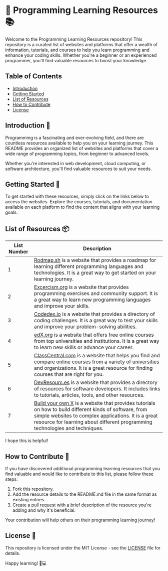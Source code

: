 # 🚀 Programming Learning Resources 📚

Welcome to the Programming Learning Resources repository! This repository is a curated list of websites and platforms that offer a wealth of information, tutorials, and courses to help you learn programming and enhance your coding skills. Whether you're a beginner or an experienced programmer, you'll find valuable resources to boost your knowledge.

## Table of Contents
- [Introduction](#introduction)
- [Getting Started](#getting-started)
- [List of Resources](#list-of-resources)
- [How to Contribute](#how-to-contribute)
- [License](#license)

## Introduction 🌟
Programming is a fascinating and ever-evolving field, and there are countless resources available to help you on your learning journey. This README provides an organized list of websites and platforms that cover a wide range of programming topics, from beginner to advanced levels. 

Whether you're interested in web development, cloud computing, or software architecture, you'll find valuable resources to suit your needs.

## Getting Started 🚦
To get started with these resources, simply click on the links below to access the websites. Explore the courses, tutorials, and documentation available on each platform to find the content that aligns with your learning goals.

## List of Resources 📦
|List Number|Description|
|-----------|-----------|
|1|[Rodmap.sh](https://roadmap.sh) is a website that provides a roadmap for learning different programming languages and technologies. It is a great way to get started on your learning journey.|
|2|[Excercism.org](https://exercism.org/) is a website that provides programming exercises and community support. It is a great way to learn new programming languages and improve your skills.|
|3|[Codedex.io](https://www.codedex.io/) is a website that provides a directory of coding challenges. It is a great way to test your skills and improve your problem-solving abilities.|
|4|[edX.org](https://www.edx.org/) is a website that offers free online courses from top universities and institutions. It is a great way to learn new skills or advance your career.|
|5|[ClassCentral.com](https://www.classcentral.com/) is a website that helps you find and compare online courses from a variety of universities and organizations. It is a great resource for finding courses that are right for you.|
|6|[DevResourc.es](https://devresourc.es) is a website that provides a directory of resources for software developers. It includes links to tutorials, articles, tools, and other resources.|
|7|[Build your own X](https://build-your-own-x.vercel.app/) is a website that provides tutorials on how to build different kinds of software, from simple websites to complex applications. It is a great resource for learning about different programming technologies and techniques.|

I hope this is helpful!

## How to Contribute 🤝
If you have discovered additional programming learning resources that you find valuable and would like to contribute to this list, please follow these steps:
1. Fork this repository.
2. Add the resource details to the README.md file in the same format as existing entries.
3. Create a pull request with a brief description of the resource you're adding and why it's beneficial.

Your contribution will help others on their programming learning journey!

## License 📄
This repository is licensed under the MIT License - see the [LICENSE](LICENSE) file for details.

Happy learning! 📖💻